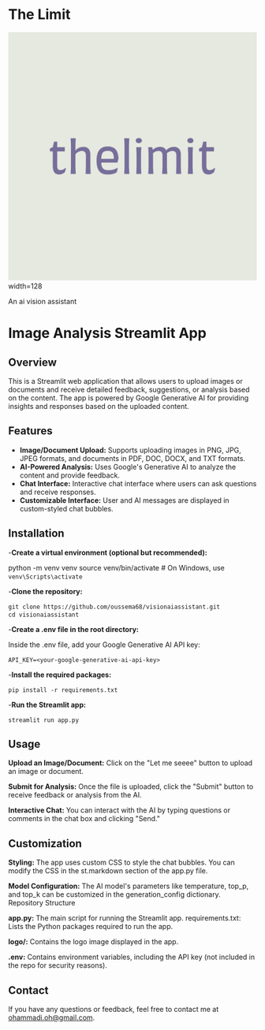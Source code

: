 
# The Limit

![alt text](https://github.com/oussema68/visionaiassistant/blob/master/logo/logo.png) width=128

An ai vision assistant

# Image Analysis Streamlit App

## Overview

This is a Streamlit web application that allows users to upload images or documents and receive detailed feedback, suggestions, or analysis based on the content. The app is powered by Google Generative AI for providing insights and responses based on the uploaded content.

## Features

- **Image/Document Upload:** Supports uploading images in PNG, JPG, JPEG formats, and documents in PDF, DOC, DOCX, and TXT formats.
- **AI-Powered Analysis:** Uses Google's Generative AI to analyze the content and provide feedback.
- **Chat Interface:** Interactive chat interface where users can ask questions and receive responses.
- **Customizable Interface:** User and AI messages are displayed in custom-styled chat bubbles.

## Installation

-**Create a virtual environment (optional but recommended):**


   python -m venv venv
   source venv/bin/activate  # On Windows, use `venv\Scripts\activate`


-**Clone the repository:**

    

    git clone https://github.com/oussema68/visionaiassistant.git
    cd visionaiassistant
-**Create a .env file in the root directory:**

Inside the .env file, add your Google Generative AI API key:


    API_KEY=<your-google-generative-ai-api-key>
-**Install the required packages:**


    pip install -r requirements.txt

-**Run the Streamlit app:**

    streamlit run app.py


## Usage

**Upload an Image/Document:** Click on the "Let me seeee" button to upload an image or document.

**Submit for Analysis:** Once the file is uploaded, click the "Submit" button to receive feedback or analysis from the AI.

**Interactive Chat:** You can interact with the AI by typing questions or comments in the chat box and clicking "Send."

## Customization

**Styling:** The app uses custom CSS to style the chat bubbles. You can modify the CSS in the st.markdown section of the app.py file.

**Model Configuration:** The AI model's parameters like temperature, top_p, and top_k can be customized in the generation_config dictionary.
Repository Structure

**app.py:** The main script for running the Streamlit app.
requirements.txt: Lists the Python packages required to run the app.

**logo/:** Contains the logo image displayed in the app.

**.env:** Contains environment variables, including the API key (not included in the repo for security reasons).



## Contact
If you have any questions or feedback, feel free to contact me at ohammadi.oh@gmail.com.

